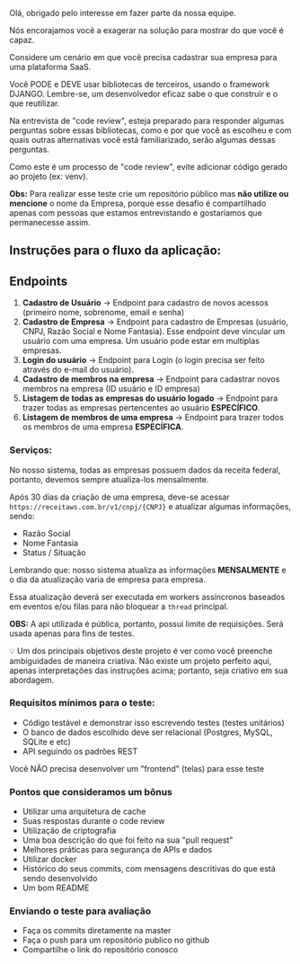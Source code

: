 Olá, obrigado pelo interesse em fazer parte da nossa equipe.

Nós encorajamos você a exagerar na solução para mostrar do que você é capaz. 

Considere um cenário em que você precisa cadastrar sua empresa para uma plataforma SaaS. 

Você PODE e DEVE usar bibliotecas de terceiros, usando o framework DJANGO. Lembre-se, um desenvolvedor eficaz sabe o que construir e o que reutilizar.

Na entrevista de "code review", esteja preparado para responder algumas
perguntas sobre essas bibliotecas, como e por que você as escolheu e com quais outras alternativas você está familiarizado, serão algumas dessas perguntas.

Como este é um processo de "code review", evite adicionar código gerado ao
projeto (ex: venv). 

**Obs:** Para realizar esse teste crie um repositório público mas **não utilize ou mencione** o nome da Empresa, porque esse desafio é compartilhado apenas com pessoas que estamos entrevistando e gostaríamos que permanecesse assim.

## **Instruções para o fluxo da aplicação:**

## **Endpoints**

1. **Cadastro de Usuário** → Endpoint para cadastro de novos acessos (primeiro nome, sobrenome, email e senha)
2. **Cadastro de Empresa** → Endpoint para cadastro de Empresas (usuário, CNPJ, Razão Social e Nome Fantasia). Esse endpoint deve vincular um usuário com uma empresa. Um usuário pode estar em multiplas empresas.
3. **Login do usuário** → Endpoint para Login (o login precisa ser feito através do e-mail do usuário).
4. **Cadastro de membros na empresa** → Endpoint para cadastrar novos membros na empresa (ID usuário e ID empresa)
5. **Listagem de todas as empresas do usuário logado** → Endpoint para trazer todas as empresas pertencentes ao usuário **ESPECÍFICO**. 
6. **Listagem de membros de uma empresa** → Endpoint para trazer todos os membros de uma empresa **ESPECÍFICA**.

### Serviços:

No nosso sistema, todas as empresas possuem dados da receita federal, portanto, devemos sempre atualiza-los mensalmente. 

Após 30 dias da criação de uma empresa, deve-se acessar `https://receitaws.com.br/v1/cnpj/{CNPJ}` e atualizar algumas informações, sendo:

- Razão Social
- Nome Fantasia
- Status / Situação

Lembrando que: nosso sistema atualiza as informações **MENSALMENTE** e o dia da atualização varia de empresa para empresa. 

Essa atualização deverá ser executada em workers assíncronos baseados em eventos e/ou filas para não bloquear a `thread` principal. 

**OBS:** A api utilizada é pública, portanto, possui limite de requisições. Será usada apenas para fins de testes. 

<aside>
💡 Um dos principais objetivos deste projeto é ver como você preenche ambiguidades de maneira criativa. Não existe um projeto perfeito aqui, apenas interpretações das instruções acima; portanto, seja criativo em sua abordagem.

</aside>

### Requisitos mínimos para o teste:

- Código testável e demonstrar isso escrevendo testes (testes unitários)
- O banco de dados escolhido deve ser relacional (Postgres, MySQL, SQLite e etc)
- API seguindo os padrões REST

Você NÃO precisa desenvolver um "frontend" (telas) para esse teste

### Pontos que consideramos um bônus

- Utilizar uma arquitetura de cache
- Suas respostas durante o code review
- Utilização de criptografia
- Uma boa descrição do que foi feito na sua "pull request"
- Melhores práticas para segurança de APIs e dados
- Utilizar docker
- Histórico do seus commits, com mensagens descritivas do que está
sendo desenvolvido
- Um bom README

### Enviando o teste para avaliação

- Faça os commits diretamente na master
- Faça o push para um repositório publico no github
- Compartilhe o link do repositório conosco